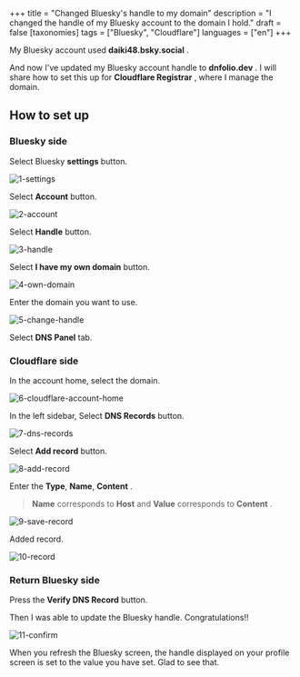 +++
title = "Changed Bluesky's handle to my domain"
description = "I changed the handle of my Bluesky account to the domain I hold."
draft = false
[taxonomies]
tags = ["Bluesky", "Cloudflare"]
languages = ["en"]
+++

My Bluesky account used **daiki48.bsky.social** .

And now I've updated my Bluesky account handle to **dnfolio.dev** .
I will share how to set this up for **Cloudflare Registrar** , where I manage the domain.

## How to set up

### Bluesky side

Select Bluesky **settings** button.

![1-settings](/content/changed-bluesky-handle-to-my-domain/1-settings.webp)

Select **Account** button.

![2-account](/content/changed-bluesky-handle-to-my-domain/2-account.webp)

Select **Handle** button.

![3-handle](/content/changed-bluesky-handle-to-my-domain/3-handle.webp)

Select **I have my own domain** button.

![4-own-domain](/content/changed-bluesky-handle-to-my-domain/4-own-domain.webp)

Enter the domain you want to use.

![5-change-handle](/content/changed-bluesky-handle-to-my-domain/5-change-handle.webp)

Select **DNS Panel** tab.

### Cloudflare side

In the account home, select the domain.

![6-cloudflare-account-home](/content/changed-bluesky-handle-to-my-domain/6-cloudflare-account-home.webp)

In the left sidebar, Select **DNS Records** button.

![7-dns-records](/content/changed-bluesky-handle-to-my-domain/7-dns-records.webp)

Select **Add record** button.

![8-add-record](/content/changed-bluesky-handle-to-my-domain/8-add-record.webp)

Enter the **Type**, **Name**, **Content** .

> **Name** corresponds to **Host** and **Value** corresponds to **Content** .

![9-save-record](/content/changed-bluesky-handle-to-my-domain/9-save-record.webp)

Added record.

![10-record](/content/changed-bluesky-handle-to-my-domain/10-record.webp)

### Return Bluesky side

Press the **Verify DNS Record** button.

Then I was able to update the Bluesky handle. Congratulations!!

![11-confirm](/content/changed-bluesky-handle-to-my-domain/11-confirm.webp)

When you refresh the Bluesky screen, the handle displayed on your profile screen is set to the value you have set.
Glad to see that.
